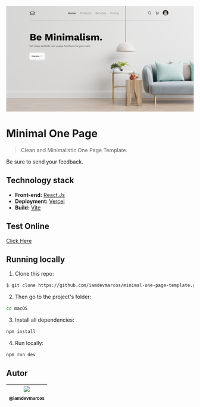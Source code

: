 <p align="center">
    <img src="./public/assets/Project.png" width="550">
</p>

# Minimal One Page
> Clean and Minimalistic One Page Template.

Be sure to send your feedback.

## Technology stack

* **Front-end:** [React.Js](https://reactjs.org/)
* **Deployment:** [Vercel](https://vercel.com/)
* **Build:** [Vite](https://vitejs.dev/)

## Test Online
[Click Here](https://furniture-iamdevmarcos.vercel.app/)

## Running locally

1. Clone this repo:

```sh
$ git clone https://github.com/iamdevmarcos/minimal-one-page-template.git
```

2. Then go to the project's folder:

```sh
cd macOS
```

3. Install all dependencies:

```sh
npm install
```

4. Run locally:

```sh
npm run dev
```

## Autor

| [<img src="https://avatars.githubusercontent.com/u/92524722?v=4" width=115><br><sub>@iamdevmarcos</sub>](https://github.com/iamdevmarcos) |
| :---: |